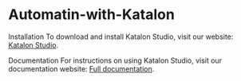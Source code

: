 # Automatin-with-Katalon

Installation
To download and install Katalon Studio, visit our website: [Katalon Studio](https://www.katalon.com/katalon-studio/).

Documentation
For instructions on using Katalon Studio, visit our documentation website: [Full documentation](https://docs.katalon.com/katalon-studio/docs/overview.html).


